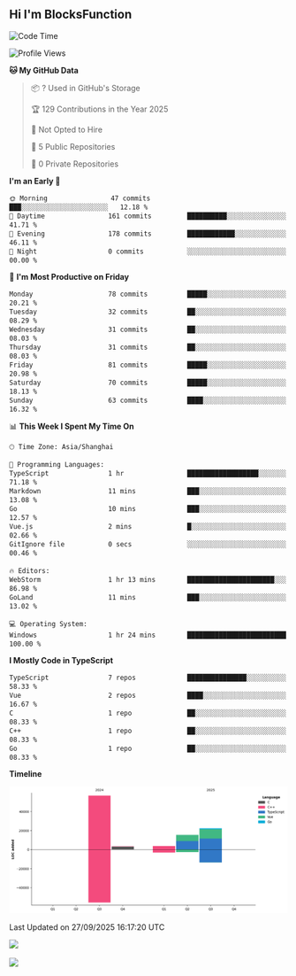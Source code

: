 ## Hi I'm BlocksFunction

 <!--START_SECTION:waka-->
![Code Time](http://img.shields.io/badge/Code%20Time-35%20hrs%201%20min-blue)

![Profile Views](http://img.shields.io/badge/Profile%20Views-0-blue)

**🐱 My GitHub Data** 

> 📦 ? Used in GitHub's Storage 
 > 
> 🏆 129 Contributions in the Year 2025
 > 
> 🚫 Not Opted to Hire
 > 
> 📜 5 Public Repositories 
 > 
> 🔑 0 Private Repositories 
 > 
**I'm an Early 🐤** 

```text
🌞 Morning                47 commits          ███░░░░░░░░░░░░░░░░░░░░░░   12.18 % 
🌆 Daytime                161 commits         ██████████░░░░░░░░░░░░░░░   41.71 % 
🌃 Evening                178 commits         ████████████░░░░░░░░░░░░░   46.11 % 
🌙 Night                  0 commits           ░░░░░░░░░░░░░░░░░░░░░░░░░   00.00 % 
```
📅 **I'm Most Productive on Friday** 

```text
Monday                   78 commits          █████░░░░░░░░░░░░░░░░░░░░   20.21 % 
Tuesday                  32 commits          ██░░░░░░░░░░░░░░░░░░░░░░░   08.29 % 
Wednesday                31 commits          ██░░░░░░░░░░░░░░░░░░░░░░░   08.03 % 
Thursday                 31 commits          ██░░░░░░░░░░░░░░░░░░░░░░░   08.03 % 
Friday                   81 commits          █████░░░░░░░░░░░░░░░░░░░░   20.98 % 
Saturday                 70 commits          █████░░░░░░░░░░░░░░░░░░░░   18.13 % 
Sunday                   63 commits          ████░░░░░░░░░░░░░░░░░░░░░   16.32 % 
```


📊 **This Week I Spent My Time On** 

```text
🕑︎ Time Zone: Asia/Shanghai

💬 Programming Languages: 
TypeScript               1 hr                ██████████████████░░░░░░░   71.18 % 
Markdown                 11 mins             ███░░░░░░░░░░░░░░░░░░░░░░   13.08 % 
Go                       10 mins             ███░░░░░░░░░░░░░░░░░░░░░░   12.57 % 
Vue.js                   2 mins              █░░░░░░░░░░░░░░░░░░░░░░░░   02.66 % 
GitIgnore file           0 secs              ░░░░░░░░░░░░░░░░░░░░░░░░░   00.46 % 

🔥 Editors: 
WebStorm                 1 hr 13 mins        ██████████████████████░░░   86.98 % 
GoLand                   11 mins             ███░░░░░░░░░░░░░░░░░░░░░░   13.02 % 

💻 Operating System: 
Windows                  1 hr 24 mins        █████████████████████████   100.00 % 
```

**I Mostly Code in TypeScript** 

```text
TypeScript               7 repos             ███████████████░░░░░░░░░░   58.33 % 
Vue                      2 repos             ████░░░░░░░░░░░░░░░░░░░░░   16.67 % 
C                        1 repo              ██░░░░░░░░░░░░░░░░░░░░░░░   08.33 % 
C++                      1 repo              ██░░░░░░░░░░░░░░░░░░░░░░░   08.33 % 
Go                       1 repo              ██░░░░░░░░░░░░░░░░░░░░░░░   08.33 % 
```



**Timeline**

![Lines of Code chart](https://raw.githubusercontent.com/BlocksFunction/BlocksFunction/main/assets/bar_graph.png)


 Last Updated on 27/09/2025 16:17:20 UTC
<!--END_SECTION:waka-->

![](https://github-readme-stats.vercel.app/api?username=BlocksFunction&show_icons=true&include_all_commits=true&include_orgs=true&count_private=true)

![](https://github-readme-stats.vercel.app/api/top-langs/?username=BlocksFunction&layout=compact)
